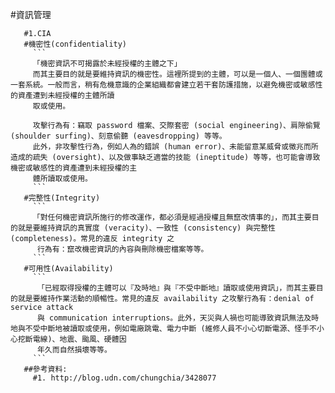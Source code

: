 #資訊管理
```
   #1.CIA
   #機密性(confidentiality)
     ```
     「機密資訊不可揭露於未經授權的主體之下」
     而其主要目的就是要維持資訊的機密性。這裡所提到的主體，可以是一個人、一個團體或一套系統。一般而言，稍有危機意識的企業組織都會建立若干套防護措施，以避免機密或敏感性的資產遭到未經授權的主體所讀
     取或使用。
     
     攻擊行為有：竊取 password 檔案、交際套密 (social engineering)、肩隙偷覽 (shoulder surfing)、刻意偷聽 (eavesdropping) 等等。
     此外，非攻擊性行為，例如人為的錯誤 (human error)、未能留意某威脅或徵兆而所造成的疏失 (oversight)、以及做事缺乏適當的技能 (ineptitude) 等等，也可能會導致機密或敏感性的資產遭到未經授權的主
     體所讀取或使用。
     ```
   #完整性(Integrity)
     ```
     「對任何機密資訊所施行的修改運作，都必須是經過授權且無竄改情事的」，而其主要目的就是要維持資訊的真實度 (veracity)、一致性 (consistency) 與完整性 (completeness)。常見的違反 integrity 之
      行為有：竄改機密資訊的內容與刪除機密檔案等等。
     ```
   #可用性(Availability)
     ```
      「已經取得授權的主體可以『及時地』與『不受中斷地』讀取或使用資訊」，而其主要目的就是要維持作業活動的順暢性。常見的違反 availability 之攻擊行為有：denial of service attack 
      與 communication interruptions。此外，天災與人禍也可能導致資訊無法及時地與不受中斷地被讀取或使用，例如電廠跳電、電力中斷 (維修人員不小心切斷電源、怪手不小心挖斷電線)、地震、颱風、硬體因
      年久而自然損壞等等。
     ```
   ##參考資料:
     #1. http://blog.udn.com/chungchia/3428077
 ```
   
